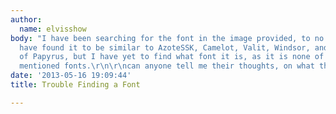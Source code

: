 ```yaml
---
author:
  name: elvisshow
body: "I have been searching for the font in the image provided, to no avail. \r\n\r\nI
  have found it to be similar to AzoteSSK, Camelot, Valit, Windsor, and even parts
  of Papyrus, but I have yet to find what font it is, as it is none of the previously
  mentioned fonts.\r\n\r\ncan anyone tell me their thoughts, on what this font is?"
date: '2013-05-16 19:09:44'
title: Trouble Finding a Font

---
```

